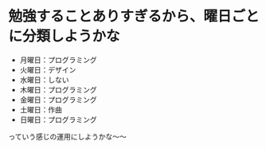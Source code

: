 # 勉強することありすぎるから、曜日ごとに分類しようかな
- 月曜日：プログラミング
- 火曜日：デザイン
- 水曜日：しない
- 木曜日：プログラミング
- 金曜日：プログラミング
- 土曜日：作曲
- 日曜日：プログラミング

っていう感じの運用にしようかな〜〜
